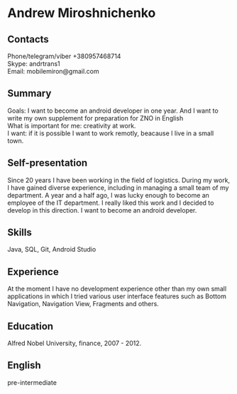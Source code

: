 <h1>Andrew Miroshnichenko</h1> 

<h2>Contacts</h2>
Phone/telegram/viber +380957468714 </br>
Skype: andrtrans1 </br>
Email: mobilemiron@gmail.com </br>

<h2>Summary</h2>
Goals: I want to become an android developer in one year. 
And I want to write my own supplement for preparation for ZNO in English</br>
What is important for me: creativity at work.</br>
I want: if it is possible I want to work remotly, beacause I live in a small town.</br>

<h2>Self-presentation</h2>
Since 20 years I have been working in the field of logistics. During my work, I have gained diverse experience, 
including in managing a small team of my department. A year and a half ago, I was lucky enough to become an employee of the IT department. 
I really liked this work and I decided to develop in this direction. I want to become an android developer.

<h2>Skills</h2>
Java, SQL, Git, Android Studio

<h2>Experience</h2>
At the moment I have no development experience other than my own small applications in which 
I tried various user interface features such as Bottom Navigation, Navigation View, Fragments and others.

<h2>Education</h2>
Alfred Nobel University, finance, 2007 - 2012.

<h2>English</h2>
pre-intermediate